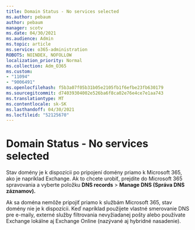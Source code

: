 ```yaml
---
title: Domain Status - No services selected
ms.author: pebaum
author: pebaum
manager: scotv
ms.date: 04/30/2021
ms.audience: Admin
ms.topic: article
ms.service: o365-administration
ROBOTS: NOINDEX, NOFOLLOW
localization_priority: Normal
ms.collection: Adm_O365
ms.custom:
- "11094"
- "9006491"
ms.openlocfilehash: f5b3a07f05b31b05e2105fb1f6efbe23fb630179
ms.sourcegitcommit: d74039304002e526ba6f8ca02e76e4ce7e1aa743
ms.translationtype: MT
ms.contentlocale: sk-SK
ms.lasthandoff: 04/30/2021
ms.locfileid: "52125670"
---
```

# <a name="domain-status---no-services-selected"></a>Domain Status - No services selected

Stav domény je k dispozícii po pripojení domény priamo k Microsoft 365, ako je napríklad Exchange. Ak to chcete urobiť, prejdite do Microsoft 365 spravovania a vyberte položku **DNS records**  >  **Manage DNS (Správa DNS záznamov).**

Ak sa doména nemôže pripojiť priamo k službám Microsoft 365, stav domény nie je k dispozícii. Keď napríklad použijete vlastné smerovanie DNS pre e-maily, externé služby filtrovania nevyžiadanej pošty alebo používate Exchange lokálne aj Exchange Online (nazývané aj hybridné nasadenie).

